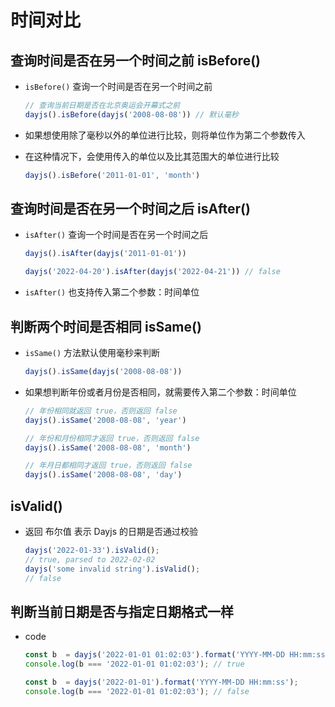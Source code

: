 # 时间对比


## 查询时间是否在另一个时间之前 isBefore()

+ `isBefore()` 查询一个时间是否在另一个时间之前

  ```js
  // 查询当前日期是否在北京奥运会开幕式之前
  dayjs().isBefore(dayjs('2008-08-08')) // 默认毫秒
  ```

+ 如果想使用除了毫秒以外的单位进行比较，则将单位作为第二个参数传入
+ 在这种情况下，会使用传入的单位以及比其范围大的单位进行比较

  ```js
  dayjs().isBefore('2011-01-01', 'month')
  ```

## 查询时间是否在另一个时间之后 isAfter()

+ `isAfter()` 查询一个时间是否在另一个时间之后

  ```js
  dayjs().isAfter(dayjs('2011-01-01'))

  dayjs('2022-04-20').isAfter(dayjs('2022-04-21')) // false
  ```

+ `isAfter()` 也支持传入第二个参数：时间单位

## 判断两个时间是否相同 isSame()

+ `isSame()` 方法默认使用毫秒来判断

  ```js
  dayjs().isSame(dayjs('2008-08-08'))
  ```

+ 如果想判断年份或者月份是否相同，就需要传入第二个参数：时间单位

  ```js
  // 年份相同就返回 true，否则返回 false
  dayjs().isSame('2008-08-08', 'year')

  // 年份和月份相同才返回 true，否则返回 false
  dayjs().isSame('2008-08-08', 'month')

  // 年月日都相同才返回 true，否则返回 false
  dayjs().isSame('2008-08-08', 'day')
  ```

## isValid()

+ 返回 布尔值 表示 Dayjs 的日期是否通过校验

  ```js
  dayjs('2022-01-33').isValid();
  // true, parsed to 2022-02-02
  dayjs('some invalid string').isValid();
  // false
  ```

## 判断当前日期是否与指定日期格式一样

+ code

  ```js
  const b  = dayjs('2022-01-01 01:02:03').format('YYYY-MM-DD HH:mm:ss');
  console.log(b === '2022-01-01 01:02:03'); // true

  const b  = dayjs('2022-01-01').format('YYYY-MM-DD HH:mm:ss');
  console.log(b === '2022-01-01 01:02:03'); // false
  ```


